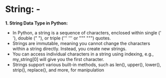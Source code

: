 # String: -
**1. String Data Type in Python:**
- In Python, a string is a sequence of characters, enclosed within single (' '), double (" "), or triple (''' ''' or """ """) quotes.
- Strings are immutable, meaning you cannot change the characters within a string directly. Instead, you create new strings.
- You can access individual characters in a string using indexing, e.g., my_string[0] will give you the first character.
- Strings support various built-in methods, such as len(), upper(), lower(), strip(), replace(), and more, for manipulation
